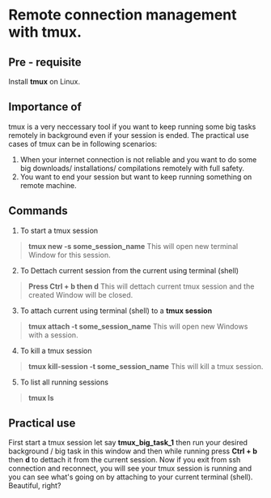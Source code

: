 # Remote connection management with tmux.


## Pre - requisite
Install **tmux** on Linux.


## Importance of

tmux is a very neccessary tool if you want to keep running some big tasks
remotely in background even if your session is ended.
The practical use cases of tmux can be in following scenarios:
1. When your internet connection is not reliable and you want to do some big
downloads/ installations/ compilations remotely with full safety.
2. You want to end your session but want to keep running something on remote
machine.


## Commands

1. To start a tmux session
> **tmux new -s some_session_name**
> This will open new terminal Window for this session.

2. To Dettach current session from the current using terminal (shell)
> **Press Ctrl + b then d**
> This will dettach current tmux session and the created Window will be closed.

3. To attach current using terminal (shell) to a **tmux session**
> **tmux attach -t some_session_name**
> This will open new Windows with a session.

4. To kill a tmux session
> **tmux kill-session -t some_session_name**
> This will kill a tmux session.

5. To list all running sessions
> **tmux ls**


## Practical use

First start a tmux session let say **tmux_big_task_1** then run your desired
background / big task in this window and then while running press **Ctrl + b**
then **d** to dettach it from the current session. Now if you exit from ssh
connection and reconnect, you will see your tmux session is running and you can
see what's going on by attaching to your current terminal (shell).
Beautiful, right?
